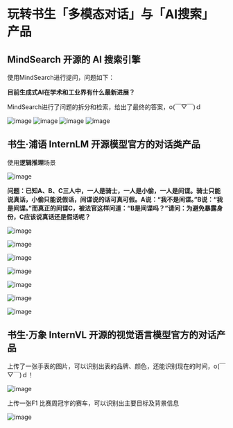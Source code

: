 # 玩转书生「多模态对话」与「AI搜索」产品

## MindSearch 开源的 AI 搜索引擎

使用MindSearch进行提问，问题如下：

**目前生成式AI在学术和工业界有什么最新进展？**

MindSearch进行了问题的拆分和检索，给出了最终的答案，o(￣▽￣)ｄ

![image](https://github.com/user-attachments/assets/3e32356e-e74e-44cc-a04b-2d82c51d3359)
![image](https://github.com/user-attachments/assets/3c00a593-5ffb-4bd1-8a8d-6270dd61903d)
![image](https://github.com/user-attachments/assets/2f6ef558-bf2a-4036-98b3-c86d0ca5860b)
![image](https://github.com/user-attachments/assets/ad64274e-7b0e-4efa-b9d7-e4885f42b06e)

## 书生·浦语 InternLM 开源模型官方的对话类产品

使用**逻辑推理**场景

![image](https://github.com/user-attachments/assets/204d2883-71fc-431b-9986-19c8d5719d1b)


**问题：已知A、B、C三人中，一人是骑士，一人是小偷，一人是间谍。骑士只能说真话，小偷只能说假话，间谍说的话可真可假。A说：“我不是间谍。”B说：“我是间谍。”而真正的间谍C，被法官这样问道：“B是间谍吗？”请问：为避免暴露身份，C应该说真话还是假话呢？**

![image](https://github.com/user-attachments/assets/eb4e8cb5-52e1-4a78-8d42-1da72f0b4c0c)

![image](https://github.com/user-attachments/assets/71d39554-c580-47e4-b552-febd228d8db1)

![image](https://github.com/user-attachments/assets/6c38009b-74ea-4c3a-b3b8-41891e9be5a5)

![image](https://github.com/user-attachments/assets/dbba1936-7370-4935-8374-eeb98ef5a216)

![image](https://github.com/user-attachments/assets/1900e3f3-5817-423f-b640-4dd23b4d7c5e)

![image](https://github.com/user-attachments/assets/5dd828fd-2642-4e03-ada6-f08080d42ec7)

![image](https://github.com/user-attachments/assets/793ba782-d4fb-4494-87db-fcbb6b8a0d99)

## 书生·万象 InternVL 开源的视觉语言模型官方的对话产品

上传了一张手表的图片，可以识别出表的品牌、颜色，还能识别现在的时间，o(￣▽￣)ｄ！

![image](https://github.com/user-attachments/assets/acd368d3-4b1c-4ea6-b058-40a96e64501e)

上传一张F1 比赛周冠宇的赛车，可以识别出主要目标及背景信息

![image](https://github.com/user-attachments/assets/e118b9d6-28fe-4f0b-a698-c8a2f2638404)


